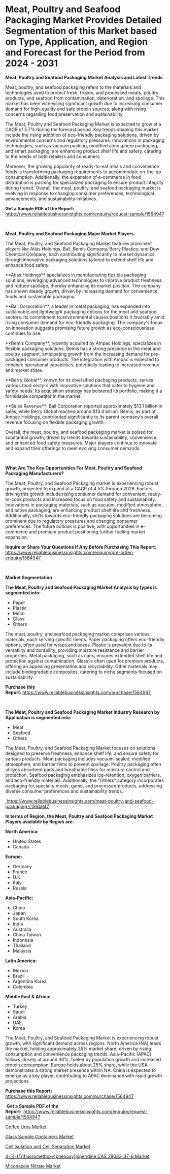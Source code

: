 <p><h1>Meat, Poultry and Seafood Packaging Market Provides Detailed Segmentation of this Market based on Type, Application, and Region and Forecast for the Period from 2024 - 2031</h1></p><p><strong>Meat, Poultry and Seafood Packaging Market Analysis and Latest Trends</strong></p>
<p><p>Meat, poultry, and seafood packaging refers to the materials and technologies used to protect fresh, frozen, and processed meats, poultry products, and seafood from contamination, deterioration, and spoilage. This market has been witnessing significant growth due to increasing consumer demand for high-quality and safe protein sources, along with rising concerns regarding food preservation and sustainability. </p><p>The Meat, Poultry and Seafood Packaging Market is expected to grow at a CAGR of 5.7% during the forecast period. Key trends shaping this market include the rising adoption of eco-friendly packaging solutions, driven by environmental concerns and regulatory pressures. Innovations in packaging technologies, such as vacuum packing, modified atmosphere packaging, and smart packaging, are enhancing product shelf life and safety, catering to the needs of both retailers and consumers.</p><p>Moreover, the growing popularity of ready-to-eat meals and convenience foods is transforming packaging requirements to accommodate on-the-go consumption. Additionally, the expansion of e-commerce in food distribution is pushing for specialized packaging to ensure product integrity during transit. Overall, the meat, poultry, and seafood packaging market is evolving in response to changing consumer preferences, technological advancements, and sustainability initiatives.</p></p>
<p><strong>Get a Sample PDF of the Report:&nbsp;</strong> <a href="https://www.reliablebusinessinsights.com/enquiry/request-sample/1564947">https://www.reliablebusinessinsights.com/enquiry/request-sample/1564947</a></p>
<p>&nbsp;</p>
<p><strong>Meat, Poultry and Seafood Packaging Major Market Players</strong></p>
<p><p>The Meat, Poultry, and Seafood Packaging Market features prominent players like Atlas Holdings, Ball, Bemis Company, Berry Plastics, and Dow Chemical Company, each contributing significantly to market dynamics through innovative packaging solutions tailored to extend shelf life and enhance food safety.</p><p>**Atlas Holdings** specializes in manufacturing flexible packaging solutions, leveraging advanced technologies to improve product freshness and reduce spoilage, thereby enhancing its market position. The company has shown steady growth, driven by increasing demand for convenience foods and sustainable packaging.</p><p>**Ball Corporation**, a leader in metal packaging, has expanded into sustainable and lightweight packaging options for the meat and seafood sectors. Its commitment to environmental causes positions it favorably amid rising consumer demand for eco-friendly packaging. The company's focus on innovation suggests promising future growth as eco-consciousness continues to rise.</p><p>**Bemis Company**, recently acquired by Ampac Holdings, specializes in flexible packaging solutions. Bemis has a strong presence in the meat and poultry segment, anticipating growth from the increasing demand for pre-packaged consumer products. The integration with Ampac is expected to enhance operational capabilities, potentially leading to increased revenue and market share.</p><p>**Berry Global**, known for its diversified packaging products, serves various food sectors with innovative solutions that cater to hygiene and safety needs. Its acquisition strategy has bolstered its portfolio, making it a formidable competitor in the market.</p><p>**Sales Revenue**: Ball Corporation reported approximately $13.1 billion in sales, while Berry Global reached around $13.4 billion. Bemis, as part of Ampac Holdings, contributed significantly to its parent company’s overall revenue focusing on flexible packaging growth.</p><p>Overall, the meat, poultry, and seafood packaging market is poised for substantial growth, driven by trends towards sustainability, convenience, and enhanced food safety measures. Major players continue to innovate and expand their offerings to meet evolving consumer demands.</p></p>
<p>&nbsp;</p>
<p><strong>What Are The Key Opportunities For Meat, Poultry and Seafood Packaging Manufacturers?</strong></p>
<p><p>The Meat, Poultry, and Seafood Packaging market is experiencing robust growth, projected to expand at a CAGR of 4.5% through 2028. Factors driving this growth include rising consumer demand for convenient, ready-to-cook products and increased focus on food safety and sustainability. Innovations in packaging materials, such as vacuum, modified atmosphere, and active packaging, are enhancing product shelf life and freshness. Additionally, shifts towards eco-friendly packaging solutions are becoming prominent due to regulatory pressures and changing consumer preferences. The future outlook is positive, with opportunities in e-commerce and premium product positioning further fueling market expansion.</p></p>
<p><strong>Inquire or Share Your Questions If Any Before Purchasing This Report:</strong> <a href="https://www.reliablebusinessinsights.com/enquiry/pre-order-enquiry/1564947">https://www.reliablebusinessinsights.com/enquiry/pre-order-enquiry/1564947</a></p>
<p>&nbsp;</p>
<p><strong>Market Segmentation</strong></p>
<p><strong>The Meat, Poultry and Seafood Packaging Market Analysis by types is segmented into:</strong></p>
<p><ul><li>Paper</li><li>Plastic</li><li>Metal</li><li>Glass</li><li>Others</li></ul></p>
<p><p>The meat, poultry, and seafood packaging market comprises various materials, each serving specific needs. Paper packaging offers eco-friendly options, often used for wraps and boxes. Plastic is prevalent due to its versatility and durability, providing moisture resistance and barrier properties. Metal packaging, such as cans, ensures extended shelf life and protection against contamination. Glass is often used for premium products, offering an appealing presentation and recyclability. Other materials may include biodegradable composites, catering to niche segments focused on sustainability.</p></p>
<p><strong>Purchase this Report:&nbsp;</strong><a href="https://www.reliablebusinessinsights.com/purchase/1564947">https://www.reliablebusinessinsights.com/purchase/1564947</a></p>
<p>&nbsp;</p>
<p><strong>The Meat, Poultry and Seafood Packaging Market Industry Research by Application is segmented into:</strong></p>
<p><ul><li>Meat</li><li>Seafood</li><li>Others</li></ul></p>
<p><p>The Meat, Poultry, and Seafood Packaging Market focuses on solutions designed to preserve freshness, enhance shelf life, and ensure safety for various products. Meat packaging includes vacuum-sealed, modified atmosphere, and barrier films to prevent spoilage. Poultry packaging often utilizes absorbent pads and breathable films for moisture control and protection. Seafood packaging emphasizes ice-retention, oxygen barriers, and eco-friendly materials. Additionally, the "Others" category incorporates packaging for specialty meats, game, and processed products, addressing diverse consumer preferences and sustainability trends.</p></p>
<p><a href="https://www.reliablebusinessinsights.com/meat-poultry-and-seafood-packaging-r1564947">&nbsp;https://www.reliablebusinessinsights.com/meat-poultry-and-seafood-packaging-r1564947</a></p>
<p><strong>In terms of Region, the Meat, Poultry and Seafood Packaging Market Players available by Region are:</strong></p>
<p>
    <p> <strong> North America: </strong>
        <ul>
            <li>United States</li>
            <li>Canada</li>
        </ul>
        </p> 
    <p> <strong> Europe: </strong>
        <ul>
            <li>Germany</li>
            <li>France</li>
            <li>U.K.</li>
            <li>Italy</li>
            <li>Russia</li>
        </ul>
        </p> 
    <p> <strong> Asia-Pacific: </strong>
        <ul>
            <li>China</li>
            <li>Japan</li>
            <li>South Korea</li>
            <li>India</li>
            <li>Australia</li>
            <li>China Taiwan</li>
            <li>Indonesia</li>
            <li>Thailand</li>
            <li>Malaysia</li>
        </ul>
        </p> 
    <p> <strong> Latin America: </strong>
        <ul>
            <li>Mexico</li>
            <li>Brazil</li>
            <li>Argentina Korea</li>
            <li>Colombia</li>
        </ul>
        </p> 
    <p> <strong> Middle East & Africa: </strong>
        <ul>
            <li>Turkey</li>
            <li>Saudi</li>
            <li>Arabia</li>
            <li>UAE</li>
            <li>Korea</li>
        </ul>
    </p>
    </p>
<p><p>The Meat, Poultry, and Seafood Packaging Market is experiencing robust growth, with significant demand across regions. North America (NA) leads the market, holding approximately 35% market share, driven by rising consumption and convenience packaging trends. Asia-Pacific (APAC) follows closely at around 30%, fueled by population growth and increased protein consumption. Europe holds about 25% share, while the USA demonstrates a strong market presence within NA. China is expected to emerge as a key player, contributing to APAC dominance with rapid growth projections.</p></p>
<p><strong>Purchase this Report: </strong><a href="https://www.reliablebusinessinsights.com/purchase/1564947">https://www.reliablebusinessinsights.com/purchase/1564947</a></p>
<p>&nbsp;<strong>Get a Sample PDF of the Report:&nbsp;&nbsp;</strong><a href="https://www.reliablebusinessinsights.com/enquiry/request-sample/1564947">https://www.reliablebusinessinsights.com/enquiry/request-sample/1564947</a></p>
<p><strong></strong></p>
<p><p><a href="https://issuu.com/reportprime-2/docs/coffee-urns-market-size-2030.pptx_632e7697bc5a52">Coffee Urns Market</a></p><p><a href="https://issuu.com/reportprime-2/docs/glass-sample-containers-market-size_647bf91e7948e2">Glass Sample Containers Market</a></p><p><a href="https://github.com/SanjidaMahmud54/Market-Research-Report-List-1/blob/main/cell-isolation-and-cell-separation-market.md">Cell Isolation and Cell Separation Market</a></p><p><a href="https://medium.com/@lygiay258/driving-factors-behind-the-4-4-trifluoromethoxy-phenoxy-piperidine-cas-28033-37-6-market-trends-ac273191dc7a">4-[4-(Trifluoromethoxy)phenoxy]piperidine CAS 28033-37-6 Market</a></p><p><a href="https://medium.com/@lygiay258/market-leaders-and-laggards-global-miconazole-nitrate-market-trends-and-forecast-2024-2031-6b323a04b860?postPublishedType=repub">Miconazole Nitrate Market</a></p></p>